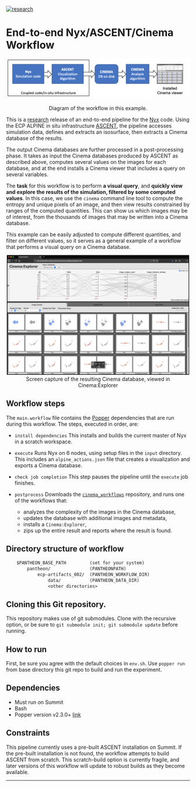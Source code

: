 [![research](https://pantheonscience.github.io/states/research.png)](https://pantheonscience.github.io/standards/)

# End-to-end Nyx/ASCENT/Cinema Workflow

<p align="center">
    <img width="750" src="img/workflow.png"/>
</p>
<p align="center">Diagram of the workflow in this example.</p>

This is a [research](https://pantheonscience.github.io/standards/) release of an end-to-end pipeline for the [Nyx](https://amrex-astro.github.io/Nyx) code. Using the ECP ALPINE in situ infrastructure [ASCENT](https://github.com/Alpine-DAV/ascent), the pipeline accesses simulation data, defines and extracts an isosurface, then extracts a Cinema database of the results.

The output Cinema databases are further processed in a post-processing phase. It takes as input the Cinema databases produced by ASCENT as described above, computes several values on the images for each database, and at the end installs a Cinema viewer that includes a query on several variables.

The **task** for this workflow is to perform **a visual query**, and **quickly view and explore the results of the simulation, filtered by some computed values**. In this case, we use the `cinema` command line tool to compute the entropy and unique pixels of an image, and then view results constrained by ranges of the computed quantities. This can show us which images may be of interest, from the thousands of images that may be written into a Cinema database. 

This example can be easily adjusted to compute different quantities, and filter on different values, so it serves as a general example of a workflow that performs a visual query on a Cinema database.

<p align="center">
<img width="500" src="img/cinema.png"/>
<br/>
Screen capture of the resulting Cinema database, viewed in Cinema:Explorer
</p>

## Workflow steps

The `main.workflow` file contains the [Popper](https://falsifiable.us) dependencies that are run during this workflow. The steps, executed in order, are:

- `install dependencies` This installs and builds the current master of Nyx in a scratch workspace.

- `execute` Runs Nyx on 6 nodes, using setup files in the `input` directory. This includes an `alpine_actions.json` file that creates a visualization and exports a Cinema database. 

- `check job completion` This step pauses the pipeline until the `execute` job finishes.

- `postprocess` Downloads the [`cinema_workflows`](https://github.com/cinemascience/cinema_workflows) repository, and runs one of the workflows that: 
    - analyzes the complexity of the images in the Cinema database, 
    - updates the database with additional images and metadata, 
    - installs a `Cinema:Explorer`,
    - zips up the entire result and reports where the result is found.


## Directory structure of workflow

```
    $PANTHEON_BASE_PATH         (set for your system)
        pantheon/               (PANTHEONPATH)
            ecp-artifacts_002/  (PANTHEON_WORKFLOW_DIR)
                data/           (PANTHEON_DATA_DIR)
                <other directories>		
```

## Cloning this Git repository.

This repository makes use of git submodules. Clone with the recursive option, or be sure to `git submodule init; git submodule update` before running.

## How to run

First, be sure you agree with the default choices in `env.sh`. Use `popper run` from base directory this git repo to build and run the experiment.


## Dependencies

- Must run on Summit
- Bash
- Popper version v2.3.0+ [link](https://falsifiable.us)

## Constraints

This pipeline currently uses a pre-built ASCENT installation on Summit. If the pre-built installation is not found, the workflow attempts to build ASCENT from scratch. This scratch-build option is currently fragile, and later versions of this workflow will update to robust builds as they become available.

---
<!--- placeholder for LAUR
<small>LA-UR</small>
--->
